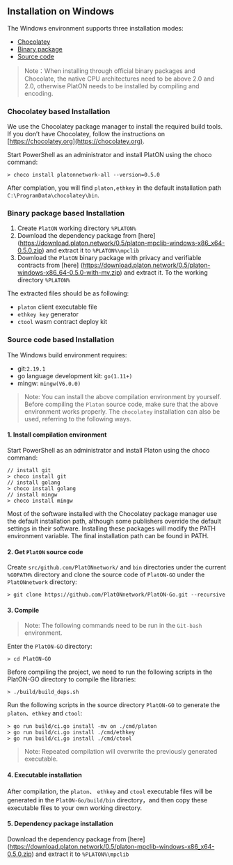 ## Installation on Windows 
The Windows environment supports three installation modes:

- [Chocolatey](#Chocolatey-based-Installation)
- [Binary package](#Binary-package-based-Installation)
- [Source code](#Source-code-based-Installation)

> Note：When installing through official binary packages and Chocolate, the native CPU architectures need to be above 2.0 and 2.0, otherwise PlatON needs to be installed by compiling and encoding.

### Chocolatey based Installation
We use the Chocolatey package manager to install the required build tools. If you don’t have Chocolatey, follow the instructions on [https://chocolatey.org](https://chocolatey.org).

Start PowerShell as an administrator and install PlatON using the choco command:
```
> choco install platonnetwork-all --version=0.5.0
```
After complation, you will find `platon,ethkey` in the default installation path `C:\ProgramData\chocolatey\bin`.

### Binary package based Installation
1. Create `PlatON` working directory `%PLATON%` 
2. Download the dependency package from [here] (https://download.platon.network/0.5/platon-mpclib-windows-x86_x64-0.5.0.zip) and extract it to `%PLATON%\mpclib`
3. Download the `PlatON` binary package with privacy and verifiable contracts from [here] (https://download.platon.network/0.5/platon-windows-x86_64-0.5.0-with-mv.zip) and extract it. To the working directory `%PLATON%`

The extracted files should be as following:

- `platon` client executable file
- `ethkey key` generator
- `ctool` wasm contract deploy kit

### Source code based Installation
The Windows build environment requires:

- git:`2.19.1`
- go language development kit: `go(1.11+)`
- mingw: `mingw(V6.0.0)`

> Note: You can install the above compilation environment by yourself. Before compiling the `Platon` source code, make sure that the above environment works properly. The `chocolatey` installation can also be used, referring to the following ways.

#### 1. Install compilation environment
Start PowerShell as an administrator and install Platon using the choco command:

```
// install git
> choco install git
// install golang
> choco install golang
// install mingw
> choco install mingw
```
Most of the software installed with the Chocolatey package manager use the default installation path, although some publishers override the default settings in their software. Installing these packages will modify the PATH environment variable. The final installation path can be found in PATH.

#### 2. Get `PlatON` source code
Create `src/github.com/PlatONnetwork/` and `bin` directories under the current `%GOPATH%` directory and clone the source code of `PlatON-GO` under the `PlatONnetwork` directory:
```
> git clone https://github.com/PlatONnetwork/PlatON-Go.git --recursive
```

#### 3. Compile

> Note: The following commands need to be run in the `Git-bash` environment.

Enter the `PlatON-GO` directory:
```
> cd PlatON-GO
```

Before compiling the project, we need to run the following scripts in the PlatON-GO directory to compile the libraries:
```
> ./build/build_deps.sh
```

Run the following scripts in the source directory `PlatON-GO` to generate the `platon`、`ethkey` and `ctool`:
```
> go run build/ci.go install -mv on ./cmd/platon
> go run build/ci.go install ./cmd/ethkey
> go run build/ci.go install ./cmd/ctool

```
> Note: Repeated compilation will overwrite the previously generated executable.

#### 4. Executable installation 
After compilation, the `platon`、 `ethkey` and `ctool` executable files will be generated in the `PlatON-Go/build/bin` directory，and then copy these executable files to your own working directory.

#### 5. Dependency package installation
Download the dependency package from [here] (https://download.platon.network/0.5/platon-mpclib-windows-x86_x64-0.5.0.zip) and extract it to `%PLATON%\mpclib`